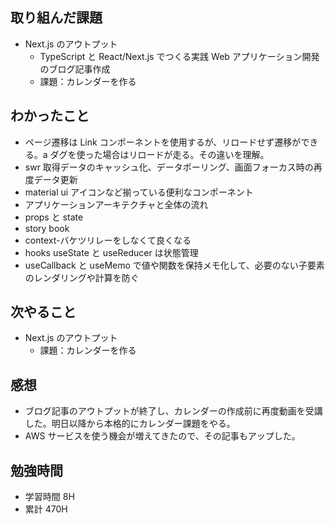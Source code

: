 ## 取り組んだ課題

- Next.js のアウトプット
  - TypeScript と React/Next.js でつくる実践 Web アプリケーション開発 のブログ記事作成
  - 課題：カレンダーを作る

## わかったこと

- ページ遷移は Link コンポーネントを使用するが、リロードせず遷移ができる。a ダグを使った場合はリロードが走る。その違いを理解。
- swr 取得データのキャッシュ化、データポーリング、画面フォーカス時の再度データ更新
- material ui アイコンなど揃っている便利なコンポーネント
- アプリケーションアーキテクチャと全体の流れ
- props と state
- story book
- context-バケツリレーをしなくて良くなる
- hooks useState と useReducer は状態管理
- useCallback と useMemo で値や関数を保持メモ化して、必要のない子要素のレンダリングや計算を防ぐ

## 次やること

- Next.js のアウトプット
  - 課題：カレンダーを作る

## 感想

- ブログ記事のアウトプットが終了し、カレンダーの作成前に再度動画を受講した。明日以降から本格的にカレンダー課題をやる。
- AWS サービスを使う機会が増えてきたので、その記事もアップした。

## 勉強時間

- 学習時間 8H
- 累計 470H
